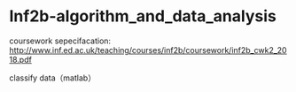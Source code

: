# Inf2b-algorithm_and_data_analysis

coursework sepecifacation:  http://www.inf.ed.ac.uk/teaching/courses/inf2b/coursework/inf2b_cwk2_2018.pdf

classify data（matlab）


